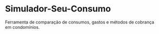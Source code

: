 # Simulador-Seu-Consumo
Ferramenta de comparação de consumos, gastos e métodos de cobrança em condomínios.
